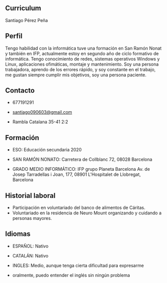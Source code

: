 ## Curriculum



Santiago Pérez Peña 

## Perfil
Tengo habilidad con la
informática tuve una formación en
San Ramón Nonat y también en
IFP, actualmente estoy en
segundo año de ciclo formativo de
informática.
Tengo conocimiento de redes,
sistemas operativos Windows y
Linux, aplicaciones ofimáticas,
montaje y mantenimiento.
Soy una persona trabajadora,
aprendo de los errores rápido, y
soy constante en el trabajo, me
gustan siempre cumplir mis
objetivos, soy una persona
paciente.
## Contacto
- 677191291

- santiago090603@gmail.com

- Rambla Catalana 35-41 2:2

## Formación 
- ESO: Educación secundaria 2020

- SAN RAMÓN NONATO: Carretera de Collblanc 72, 08028 Barcelona

- GRADO MEDIO INFORMÁTICO: IFP grupo Planeta Barcelona Av. de Josep Tarradellas
i Joan, 177, 08901 L'Hospitalet de Llobregat, Barcelona

## Historial laboral 
- Participación en voluntariado del banco de alimentos de Cáritas.
- Voluntariado en la residencia de Neuro Mount organizando y cuidando a
personas mayores.

## Idiomas 
- ESPAÑOL: Nativo

- CATALÁN: Nativo

- INGLES: Medio, aunque tenga cierta dificultad para expresarme

- oralmente, puedo entender el inglés sin ningún problema



